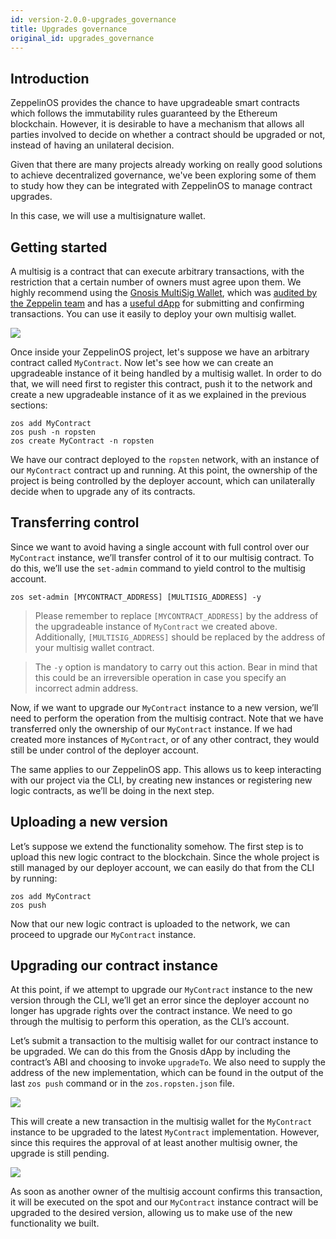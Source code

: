 ```yaml
---
id: version-2.0.0-upgrades_governance
title: Upgrades governance
original_id: upgrades_governance
---
```


## Introduction

ZeppelinOS provides the chance to have upgradeable smart contracts which follows the immutability rules guaranteed by
the Ethereum blockchain. However, it is desirable to have a mechanism that allows all parties involved to decide on
whether a contract should be upgraded or not, instead of having an unilateral decision.

Given that there are many projects already working on really good solutions to achieve decentralized governance,
we've been exploring some of them to study how they can be integrated with ZeppelinOS to manage contract upgrades.

In this case, we will use a multisignature wallet.

## Getting started

A multisig is a contract that can execute arbitrary transactions, with the restriction that a certain number of owners
must agree upon them. We highly recommend using the [Gnosis MultiSig Wallet](https://github.com/gnosis/MultiSigWallet),
which was [audited by the Zeppelin team](https://blog.zeppelin.solutions/gnosis-multisig-wallet-audit-d702ff0e2b1e) and
has a [useful dApp](https://wallet.gnosis.pm/) for submitting and confirming transactions. You can use it easily to
deploy your own multisig wallet.

![](https://lh5.googleusercontent.com/CqtaZkTZqJ_jT9vdQdPj-CNj304InYItfIBi5LnWrnsySGNOpN0HVu9DFIZbE1TpIq20ZN-3bAB1fNhFQiD_fTKqoLFyzQR7bLmmyfMJZABQMYMOnOzfTrsAkk_sgxeEQTriSJAB)

Once inside your ZeppelinOS project, let's suppose we have an arbitrary contract called `MyContract`. Now let's see how
we can create an upgradeable instance of it being handled by a multisig wallet. In order to do that, we will need first
to register this contract, push it to the network and create a new upgradeable instance of it as we explained in the
previous sections:

```console
zos add MyContract
zos push -n ropsten
zos create MyContract -n ropsten
```

We have our contract deployed to the `ropsten` network, with an instance of our `MyContract` contract up and running.
At this point, the ownership of the project is being controlled by the deployer account, which can unilaterally
decide when to upgrade any of its contracts.

## Transferring control

Since we want to avoid having a single account with full control over our `MyContract` instance, we’ll transfer control
of it to our multisig contract. To do this, we’ll use the `set-admin` command to yield control to the multisig account.

```console
zos set-admin [MYCONTRACT_ADDRESS] [MULTISIG_ADDRESS] -y
```

> Please remember to replace `[MYCONTRACT_ADDRESS]` by the address of the upgradeable instance of `MyContract` we
created above. Additionally, `[MULTISIG_ADDRESS]` should be replaced by the address of your multisig wallet contract.

> The `-y` option is mandatory to carry out this action. Bear in mind that this could be an irreversible operation in
case you specify an incorrect admin address.

Now, if we want to upgrade our `MyContract` instance to a new version, we’ll need to perform the operation from the
multisig contract. Note that we have transferred only the ownership of our `MyContract` instance. If we had created
more instances of `MyContract`, or of any other contract, they would still be under control of the deployer account.

The same applies to our ZeppelinOS app. This allows us to keep interacting with our project via the CLI, by creating new
instances or registering new logic contracts, as we’ll be doing in the next step.

## Uploading a new version

Let’s suppose we extend the functionality somehow. The first step is to upload this new logic contract to the blockchain.
Since the whole project is still managed by our deployer account, we can easily do that from the CLI by running:

```console
zos add MyContract
zos push
```

Now that our new logic contract is uploaded to the network, we can proceed to upgrade our `MyContract` instance.

## Upgrading our contract instance

At this point, if we attempt to upgrade our `MyContract` instance to the new version through the CLI, we’ll get an error
since the deployer account no longer has upgrade rights over the contract instance. We need to go through the
multisig to perform this operation, as the CLI’s account.

Let’s submit a transaction to the multisig wallet for our contract instance to be upgraded. We can do this from the
Gnosis dApp by including the contract’s ABI and choosing to invoke `upgradeTo`. We also need to supply the address of
the new implementation, which can be found in the output of the last `zos push` command or in the `zos.ropsten.json`
file.

![](https://lh3.googleusercontent.com/Wi76B5WGVs8_qGD1GPVYpA5oOF4hEVt1mfl1grCszZRfxRlkPS1PsPxm9-Kpm0NfX0qlmq-5rUNfXdEJrIlH8gJK9TNW7NjlZ_QVqAuv5JZRFW-zQNxATQpA9OapPq_6J85nzTLz)

This will create a new transaction in the multisig wallet for the `MyContract` instance to be upgraded to the latest
`MyContract` implementation. However, since this requires the approval of at least another multisig owner, the upgrade
is still pending.

![](https://lh3.googleusercontent.com/twzAZicQUubRZaPJpj0ZmjnRICKKkC28LyP6p-CgHH15N3ZVqrlOXuptOBR_hRbIqAxLF8K5sW9SnX3QjidDEKZ2fZ8BBdSGZXn_oibjWOm4Vgu1BshMN3zTgWM6KCafAcN2saHI)

As soon as another owner of the multisig account confirms this transaction, it will be executed on the spot and our
`MyContract` instance contract will be upgraded to the desired version, allowing us to make use of the new functionality
we built.
